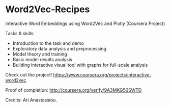 # Word2Vec-Recipes
Interactive Word Embeddings using Word2Vec and Plotly (Coursera Project)

Tasks & skills:
- Introduction to the task and demo
- Exploratory data analysis and preprocessing
- Model theory and training
- Basic model results analysis
- Building interactive visual tool with graphs for full-scale analysis

Check out the project! https://www.coursera.org/projects/interactive-word2vec

Proof of completion: http://coursera.org/verify/9A3MKG56SWTD

Credits: Ari Anastassiou.
